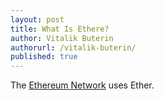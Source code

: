 ```yaml
---
layout: post
title: What Is Ethere?
author: Vitalik Buterin
authorurl: /vitalik-buterin/
published: true
---
```


The <a href="/what-is-ethereum/">Ethereum Network</a> uses Ether.